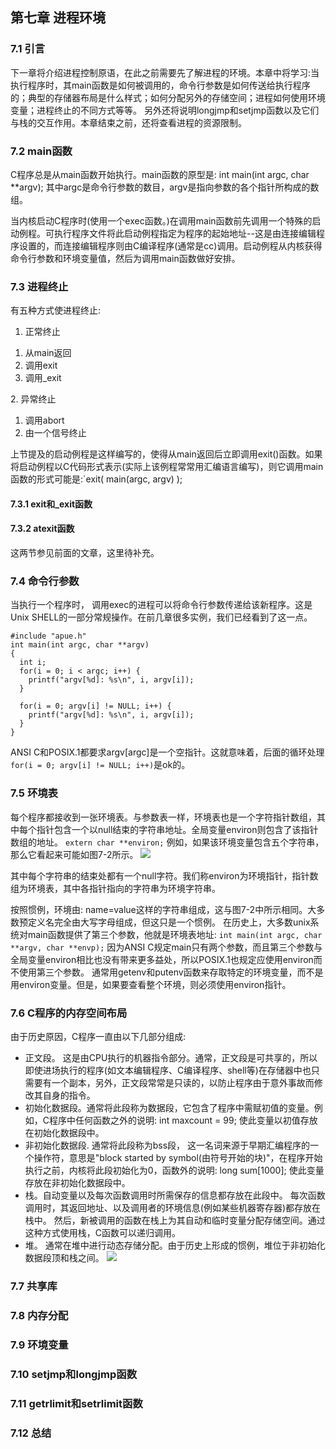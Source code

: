 ## 第七章 进程环境

### 7.1 引言
  下一章将介绍进程控制原语，在此之前需要先了解进程的环境。本章中将学习:当执行程序时，其main函数是如何被调用的，命令行参数是如何传送给执行程序的；典型的存储器布局是什么样式；如何分配另外的存储空间；进程如何使用环境变量；进程终止的不同方式等等。
  另外还将说明longjmp和setjmp函数以及它们与栈的交互作用。本章结束之前，还将查看进程的资源限制。

### 7.2 main函数
  C程序总是从main函数开始执行。main函数的原型是: int main(int argc, char **argv);
  其中argc是命令行参数的数目，argv是指向参数的各个指针所构成的数组。
  
  当内核启动C程序时(使用一个exec函数。)在调用main函数前先调用一个特殊的启动例程。可执行程序文件将此启动例程指定为程序的起始地址--这是由连接编辑程序设置的，而连接编辑程序则由C编译程序(通常是cc)调用。启动例程从内核获得命令行参数和环境变量值，然后为调用main函数做好安排。

### 7.3 进程终止
  有五种方式使进程终止:
  1. 正常终止
  <ol>
    <li>从main返回</li>
    <li>调用exit</li>
    <li>调用_exit</li>
  </ol>
  2. 异常终止
  <ol>
    <li>调用abort</li>
    <li>由一个信号终止</li>
  </ol>

  上节提及的启动例程是这样编写的，使得从main返回后立即调用exit()函数。如果将启动例程以C代码形式表示(实际上该例程常常用汇编语言编写)，则它调用main函数的形式可能是:`exit( main(argc, argv) );

#### 7.3.1 exit和_exit函数
#### 7.3.2 atexit函数
  这两节参见前面的文章，这里待补充。

### 7.4 命令行参数
  当执行一个程序时， 调用exec的进程可以将命令行参数传递给该新程序。这是Unix SHELL的一部分常规操作。在前几章很多实例，我们已经看到了这一点。
```
#include "apue.h"
int main(int argc, char **argv)
{
  int i;
  for(i = 0; i < argc; i++) {
    printf("argv[%d]: %s\n", i, argv[i]);
  }

  for(i = 0; argv[i] != NULL; i++) {
    printf("argv[%d]: %s\n", i, argv[i]);
  }
}
```
  ANSI C和POSIX.1都要求argv[argc]是一个空指针。这就意味着，后面的循环处理`for(i = 0; argv[i] != NULL; i++)`是ok的。

### 7.5 环境表
  每个程序都接收到一张环境表。与参数表一样，环境表也是一个字符指针数组，其中每个指针包含一个以null结束的字符串地址。全局变量environ则包含了该指针数组的地址。
  `extern char **environ;`
  例如，如果该环境变量包含五个字符串，那么它看起来可能如图7-2所示。
  ![](https://github.com/walkerqiao/walkman/blob/master/images/APUE/environ_demo.png)
  
  其中每个字符串的结束处都有一个null字符。我们称environ为环境指针，指针数组为环境表，其中各指针指向的字符串为环境字符串。
  
  按照惯例，环境由: name=value这样的字符串组成，这与图7-2中所示相同。大多数预定义名完全由大写字母组成，但这只是一个惯例。
  在历史上，大多数unix系统对main函数提供了第三个参数，他就是环境表地址:
  `int main(int argc, char **argv, char **envp);`
  因为ANSI C规定main只有两个参数，而且第三个参数与全局变量environ相比也没有带来更多益处，所以POSIX.1也规定应使用environ而不使用第三个参数。 通常用getenv和putenv函数来存取特定的环境变量，而不是用environ变量。但是，如果要查看整个环境，则必须使用environ指针。

### 7.6 C程序的内存空间布局
  由于历史原因，C程序一直由以下几部分组成:
  * 正文段。 这是由CPU执行的机器指令部分。通常，正文段是可共享的，所以即使进场执行的程序(如文本编辑程序、C编译程序、shell等)在存储器中也只需要有一个副本，另外，正文段常常是只读的，以防止程序由于意外事故而修改其自身的指令。
  * 初始化数据段。通常将此段称为数据段，它包含了程序中需赋初值的变量。例如，C程序中任何函数之外的说明: int maxcount = 99; 使此变量以初值存放在初始化数据段中。
  * 非初始化数据段. 通常将此段称为bss段， 这一名词来源于早期汇编程序的一个操作符，意思是"block started by symbol(由符号开始的块)"，在程序开始执行之前，内核将此段初始化为0，函数外的说明: long sum[1000]; 使此变量存放在非初始化数据段中。
  * 栈。自动变量以及每次函数调用时所需保存的信息都存放在此段中。 每次函数调用时，其返回地址、以及调用者的环境信息(例如某些机器寄存器)都存放在栈中。 然后，新被调用的函数在栈上为其自动和临时变量分配存储空间。通过这种方式使用栈，C函数可以递归调用。
  * 堆。 通常在堆中进行动态存储分配。由于历史上形成的惯例，堆位于非初始化数据段顶和栈之间。
  ![](https://github.com/walkerqiao/walkman/blob/master/images/APUE/storage_structure.png)

### 7.7 共享库

### 7.8 内存分配

### 7.9 环境变量

### 7.10 setjmp和longjmp函数

### 7.11 getrlimit和setrlimit函数

### 7.12 总结
